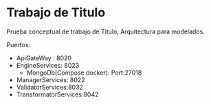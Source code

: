 # Trabajo de Titulo

Prueba conceptual de trabajo de Titulo, Arquitectura para modelados.

Puertos:

* ApiGateWay : 8020
* EngineServices: 8023 
  * MongoDb(Compose docker): Port:27018
* ManagerServices: 8022
* ValidatorServices:8032
* TransformatorServices:8042
